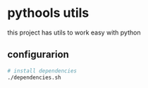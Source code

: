 # pythools utils

this project has utils to work easy with python

## configurarion

```bash
# install dependencies
./dependencies.sh
```
